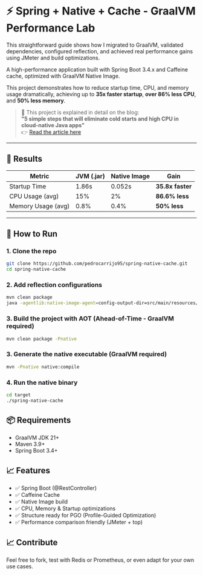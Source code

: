# ⚡️ Spring + Native + Cache - GraalVM Performance Lab

This straightforward guide shows how I migrated to GraalVM, validated dependencies, configured reflection, and achieved real performance gains using JMeter and build optimizations.

A high-performance application built with Spring Boot 3.4.x and Caffeine cache, optimized with GraalVM Native Image. 

This project demonstrates how to reduce startup time, CPU, and memory usage dramatically, achieving up to **35x faster startup**, **over 86% less CPU**, and **50% less memory**.

> 📘 This project is explained in detail on the blog:  
> **"5 simple steps that will eliminate cold starts and high CPU in cloud-native Java apps"**  
> 👉 [Read the article here](https://seu-blog.com/spring-native-bff-performance)

---

## 🚀 Results

| Metric              | JVM (.jar)   | Native Image | Gain             |
|---------------------|--------------|---------------|------------------|
| Startup Time        | 1.86s        | 0.052s        | **35.8x faster** |
| CPU Usage (avg)     | 15%          | 2%            | **86.6% less**   |
| Memory Usage (avg)  | 0.8%         | 0.4%          | **50% less**     |

---

## 🔧 How to Run

### 1. Clone the repo

```bash
git clone https://github.com/pedrocarrijo95/spring-native-cache.git
cd spring-native-cache
```
### 2. Add reflection configurations
```bash
mvn clean package
java -agentlib:native-image-agent=config-output-dir=src/main/resources/META-INF/native-image -jar target/your-app.jar
```

### 3. Build the project with AOT (Ahead-of-Time - GraalVM required)

```bash
mvn clean package -Pnative
```

### 3. Generate the native executable (GraalVM required)

```bash
mvn -Pnative native:compile
```

### 4. Run the native binary

```bash
cd target
./spring-native-cache
```

## 📦 Requirements
- GraalVM JDK 21+
- Maven 3.9+
- Spring Boot 3.4+

## 📈 Features
- ✅ Spring Boot (@RestController)
- ✅ Caffeine Cache
- ✅ Native Image build
- ✅ CPU, Memory & Startup optimizations
- ✅ Structure ready for PGO (Profile-Guided Optimization)
- ✅ Performance comparison friendly (JMeter + top)

## 📈 Contribute
Feel free to fork, test with Redis or Prometheus, or even adapt for your own use cases.
